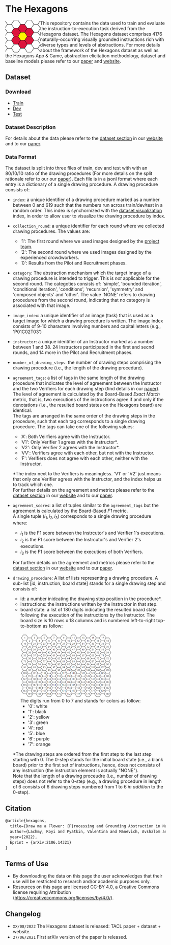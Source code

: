 # The Hexagons

<img align="left" src="media/flower_favicon_full.PNG" height="100"></img>
This repository contains the data used to train and evaluate the instruction-to-execution task derived from the Hexagons dataset.
The Hexagons dataset comprises 4176 naturally-occurring visually grounded instructions rich with diverse types and levels of abstractions.
For more details about the framework of the Hexagons dataset as well as the Hexagons App & Game, 
abstraction elicitation methodology, dataset and baseline models please refer to our
[paper](https://edtechr.github.io/hexagonsDemo/#paper)
and [website](https://edtechr.github.io/hexagonsDemo/). 

## Dataset

### Download
* [Train](https://github.com/edtechr/hexagonsDemo/tree/main/data/train.jsonl.gz)
* [Dev](https://github.com/edtechr/hexagonsDemo/tree/main/data/dev.jsonl.gz)
* [Test](https://github.com/edtechr/hexagonsDemo/tree/main/data/test.jsonl.gz)


### Dataset Description

For details about the data please refer to the [dataset section](https://edtechr.github.io/hexagonsDemo/dataset/)
in our [website](https://edtechr.github.io/hexagonsDemo/) and to our [paper](https://edtechr.github.io/hexagonsDemo/#paper).

### Data Format

The dataset is split into three files of train, dev and test with with an 80/10/10 ratio of the
drawing procedures (For more details on the split rationale refer to our our [paper](https://edtechr.github.io/hexagonsDemo/#paper)). 
Each file is in a jsonl format where each entry is a dictionary of a single drawing procedure. 
A drawing procedure consists of: 

* `index`: a unique identifier of a drawing procedure marked as a number between 0 and 619 such that the numbers run across train/dev/test in a random order. 
This index is synchornized with the [dataset visualization](https://edtechr.github.io/hexagonsDemo/visual/) index, in order to allow user to visualize the drawing procedure by index.
* `collection_round`: a unique identifier for each round where we collected drawing procedures. The values are:  
     - '1': The first round where we used images designed by the  [project team](https://edtechr.github.io/hexagonsDemo/#team).
     - '2': The second round where we used images designed by the experienced crowdworkers. 
     - '0': Results from the Pilot and Recruitment phases. 
* `category`: The abstraction mechanism which the target image of a drawing procedure is intended to trigger. This is _not_ applicable for the second round. 
    The categoties consists of: 'simple', 'bounded iteration', 'conditional iteration', 'conditions', 'recursion', 'symmetry' and 'composed objects' and 'other'. 
    The value 'NONE' refers to drawing procedures from the second round, indicating that no category is associated with that image.
* `image_index`: a unique identifier of an image (task) that is used as a target image for which a drawing procedure is written. The image index consists of 9-10 characters involving numbers and capital letters (e.g., 'P01C02T03') 
* `instructor`: a unique identifier of an Instructor marked as a number between 1 and 38. 24 Instructors participated in the first and secnd rounds, and 14 more in the Pilot and Recruitment phases.
* `number_of_drawing_steps`: the number of drawing steps comprising the drawing procedure (i.e., the length of the drawing procedure).
* `agreement_tags`: a list of tags in the same length of the drawing procedure that indicates 
the level of agreement between the Instructor and the two Verifiers for each drawing step (find details in our [paper](https://edtechr.github.io/hexagonsDemo/#paper)). <br/>
The level of agreement is calculated by the Board-Based _Exact Match_ metric, that is, two executions of the instructions agree if and only if the denotations (i.e., the resulted board states on the Hexagons board) are identical.  <br/>
The tags are arranged in the same order of the drawing steps in the procedure, such that
each tag corresponds to a single drawing procedure. The tags can take one of the following values:  
    - 'A': Both Veirfiers agree with the Instructor.
    - 'V1': Only Verifier 1 agrees with the Instructor*.  
    - 'V2': Only Verifier 2 agrees with the Instructor*. 
    - 'VV': Verifiers agree with each other, but not with the Instructor. 
    - 'F':  Verifiers does not agree with each other, neither with the Instructor.       
    
    *The index next to the Verifiers is meaningless. 'V1' or 'V2' just means that only one Verifier agrees with the Instructor,
    and the index helps us to track which one. <br/>
    For further details on the agreement and metrics please refer to the [dataset section](https://edtechr.github.io/hexagonsDemo/dataset/)
in our [website](https://edtechr.github.io/hexagonsDemo/) and to our [paper](https://edtechr.github.io/hexagonsDemo/#paper). 
* `agreement_scores`:  a list of tuples similar to the `agreement_tags` but the agreement is calculated 
by the Board-Based _F1_ metric. <br/> A single tuple $(i_1, i_2, i_3)$ corresponds to a single drawing procedure where:
    - $i_1$ is the F1 score between the Instrcutor's and Verifier 1's executions.
    - $i_2$ is the F1 score between the Instrcutor's and Verifier 2's executions.
    - $i_3$ is the F1 score between the executions of both Verifiers.
    
    For further details on the agreement and metrics please refer to the [dataset section](https://edtechr.github.io/hexagonsDemo/dataset/)
in our [website](https://edtechr.github.io/hexagonsDemo/) and to our [paper](https://edtechr.github.io/hexagonsDemo/#paper). 
- `drawing_procedure`: A list of lists representing a drawing procedure. A sub-list [id, instruction, board state] 
 stands for a single drawing step and consists of: 
     - id: a number inidcating the drawing step position in the procedure*. 
     - instructions: the instructions written by the Instructor in that step.
     - board state: a list of 180 digits indicating the resulted board state following the execution of the instructions by the Instructor. 
     The board size is 10 rows x 18 columns and is numbered left-to-right top-to-bottom as follow: <br/>     
     <img align="center" src="media/hexagon_board_numbered.PNG" height="200"></img> <br/>
     The digits run from 0 to 7 and stands for colors as follow: 
        - '0': white
        - '1': black
        - '2': yellow
        - '3': green
        - '4': red
        - '5': blue
        - '6': purple 
        - '7': orange
    
    *The drawing steps are ordered from the first step to the last step starting with 0. 
    The 0-step stands for the initial board state (i.e., a blank board) prior to the first set of instructions, 
    hence, does not consists of any instruction (the instruction element is actually "NONE"). <br/> Note that the length of a drawing proceudre (i.e., number of drawing steps) does not refer to the 0-step 
    (e.g., a drawing procedure in length of 6 consists of 6 drawing steps numbered from 1 to 6 _in addition_ to the 0-step).
   
     
## Citation
```markdown
@article{hexagons,
  title={Draw me a Flower: {P}rocessing and Grounding Abstraction in Natural Language},
  author={Lachmy, Royi and Pyatkin, Valentina and Manevich, Avshalom and Tsarfaty, Reut},  
  year={2022},
  Eprint = {arXiv:2106.14321}  
}

```

## Terms of Use
- By downloading the data on this page the user acknowledges that their use will be restricted to research and/or academic purposes only.
- Resources on this page are licensed CC-BY 4.0, a Creative Commons license requiring Attribution (https://creativecommons.org/licenses/by/4.0/).


## Changelog
- `XX/08/2022` The Hexagons dataset is released:  TACL paper + dataset + website.
- `27/06/2021` First arXiv version of the paper is released.

 


